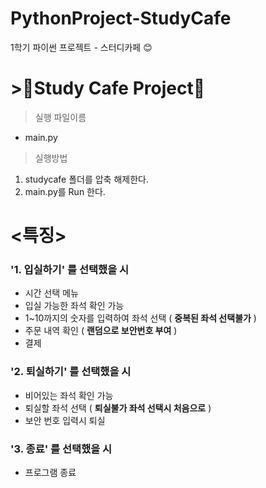 # PythonProject-StudyCafe
1학기 파이썬 프로젝트 - 스터디카페 😊


# >**🌹Study Cafe Project🌹**
>실행 파일이름
- main.py
>실행방법
1. studycafe 폴더를 압축 해제한다.
2. main.py를 Run 한다.

# <특징>

### **'1. 입실하기' 를 선택했을 시** ###
- 시간 선택 메뉴
- 입실 가능한 좌석 확인 가능
- 1~10까지의 숫자를 입력하여 좌석 선택 ( **중복된 좌석 선택불가** )
- 주문 내역 확인 ( **랜덤으로 보안번호 부여** )
- 결제

### **'2. 퇴실하기' 를 선택했을 시** ###
- 비어있는 좌석 확인 가능
- 퇴실할 좌석 선택 ( **퇴실불가 좌석 선택시 처음으로** )
- 보안 번호 입력시 퇴실

### **'3. 종료' 를 선택했을 시** ###
- 프로그램 종료
